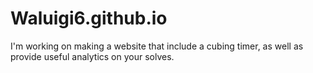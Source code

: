 # Waluigi6.github.io
I'm working on making a website that include a cubing timer, as well as provide useful analytics on your solves.
